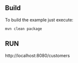 
## Build
To build the example just execute:
```
mvn clean package
```

## RUN
http://localhost:8080/customers